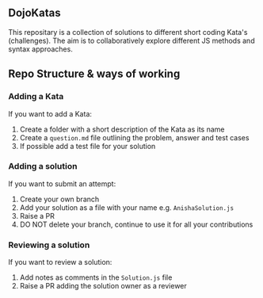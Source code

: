 ## DojoKatas

This repositary is a collection of solutions to different short coding Kata's (challenges).
The aim is to collaboratively explore different JS methods and syntax approaches.

## Repo Structure & ways of working

### Adding a Kata

If you want to add a Kata:

1. Create a folder with a short description of the Kata as its name
2. Create a `question.md` file outlining the problem, answer and test cases
3. If possible add a test file for your solution

### Adding a solution

If you want to submit an attempt:

1. Create your own branch
2. Add your solution as a file with your name e.g. `AnishaSolution.js`
3. Raise a PR
4. DO NOT delete your branch, continue to use it for all your contributions

### Reviewing a solution

If you want to review a solution:

1. Add notes as comments in the `Solution.js` file
2. Raise a PR adding the solution owner as a reviewer
